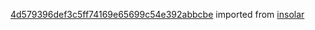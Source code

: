 [4d579396def3c5ff74169e65699c54e392abbcbe](https://github.com/insolar/insolar/commit/4d579396def3c5ff74169e65699c54e392abbcbe) imported from [insolar](https://github.com/insolar/insolar)
